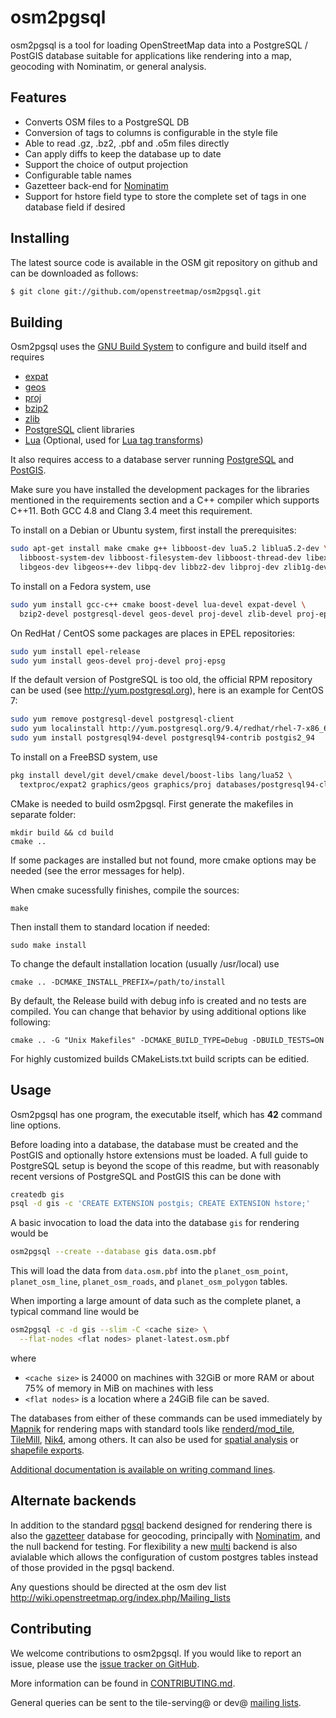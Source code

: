 # osm2pgsql #

osm2pgsql is a tool for loading OpenStreetMap data into a PostgreSQL / PostGIS
database suitable for applications like rendering into a map, geocoding with
Nominatim, or general analysis.

## Features ##

* Converts OSM files to a PostgreSQL DB
* Conversion of tags to columns is configurable in the style file
* Able to read .gz, .bz2, .pbf and .o5m files directly
* Can apply diffs to keep the database up to date
* Support the choice of output projection
* Configurable table names
* Gazetteer back-end for [Nominatim](http://wiki.openstreetmap.org/wiki/Nominatim)
* Support for hstore field type to store the complete set of tags in one database
  field if desired

## Installing ##

The latest source code is available in the OSM git repository on github
and can be downloaded as follows:

```sh
$ git clone git://github.com/openstreetmap/osm2pgsql.git
```

## Building ##

Osm2pgsql uses the [GNU Build System](http://www.gnu.org/software/automake/manual/html_node/GNU-Build-System.html)
to configure and build itself and requires 

* [expat](http://www.libexpat.org/)
* [geos](http://geos.osgeo.org/)
* [proj](http://proj.osgeo.org/)
* [bzip2](http://www.bzip.org/)
* [zlib](http://www.zlib.net/)
* [PostgreSQL](http://www.postgresql.org/) client libraries
* [Lua](http://www.lua.org/) (Optional, used for [Lua tag transforms](docs/lua.md))

It also requires access to a database server running
[PostgreSQL](http://www.postgresql.org/) and [PostGIS](http://www.postgis.net/).

Make sure you have installed the development packages for the libraries
mentioned in the requirements section and a C++ compiler which supports C++11.
Both GCC 4.8 and Clang 3.4 meet this requirement.

To install on a Debian or Ubuntu system, first install the prerequisites:

```sh
sudo apt-get install make cmake g++ libboost-dev lua5.2 liblua5.2-dev \
  libboost-system-dev libboost-filesystem-dev libboost-thread-dev libexpat1-dev \
  libgeos-dev libgeos++-dev libpq-dev libbz2-dev libproj-dev zlib1g-dev
```

To install on a Fedora system, use

```sh
sudo yum install gcc-c++ cmake boost-devel lua-devel expat-devel \
  bzip2-devel postgresql-devel geos-devel proj-devel zlib-devel proj-epsg
```

On RedHat / CentOS some packages are places in EPEL repositories:

```sh
sudo yum install epel-release
sudo yum install geos-devel proj-devel proj-epsg
```

If the default version of PostgreSQL is too old, the official RPM repository
can be used (see http://yum.postgresql.org), here is an example for CentOS 7:

```sh
sudo yum remove postgresql-devel postgresql-client
sudo yum localinstall http://yum.postgresql.org/9.4/redhat/rhel-7-x86_64/pgdg-centos94-9.4-2.noarch.rpm
sudo yum install postgresql94-devel postgresql94-contrib postgis2_94
```

To install on a FreeBSD system, use

```sh
pkg install devel/git devel/cmake devel/boost-libs lang/lua52 \
  textproc/expat2 graphics/geos graphics/proj databases/postgresql94-client
```

CMake is needed to build osm2pgsql. First generate the makefiles in separate folder:

    mkdir build && cd build
    cmake ..

If some packages are installed but not found, more cmake options may be needed
(see the error messages for help).

When cmake sucessfully finishes, compile the sources:

    make

Then install them to standard location if needed:

    sudo make install

To change the default installation location (usually /usr/local) use

    cmake .. -DCMAKE_INSTALL_PREFIX=/path/to/install

By default, the Release build with debug info is created and no tests are compiled.
You can change that behavior by using additional options like following:

    cmake .. -G "Unix Makefiles" -DCMAKE_BUILD_TYPE=Debug -DBUILD_TESTS=ON

For highly customized builds CMakeLists.txt build scripts can be editied.

## Usage ##

Osm2pgsql has one program, the executable itself, which has **42** command line
options.

Before loading into a database, the database must be created and the PostGIS
and optionally hstore extensions must be loaded. A full guide to PostgreSQL
setup is beyond the scope of this readme, but with reasonably recent versions
of PostgreSQL and PostGIS this can be done with

```sh
createdb gis
psql -d gis -c 'CREATE EXTENSION postgis; CREATE EXTENSION hstore;'
```

A basic invocation to load the data into the database ``gis`` for rendering would be

```sh
osm2pgsql --create --database gis data.osm.pbf
```

This will load the data from ``data.osm.pbf`` into the ``planet_osm_point``,
``planet_osm_line``, ``planet_osm_roads``, and ``planet_osm_polygon`` tables.

When importing a large amount of data such as the complete planet, a typical
command line would be

```sh
osm2pgsql -c -d gis --slim -C <cache size> \
  --flat-nodes <flat nodes> planet-latest.osm.pbf
```
where
* ``<cache size>`` is 24000 on machines with 32GiB or more RAM
  or about 75% of memory in MiB on machines with less
* ``<flat nodes>`` is a location where a 24GiB file can be saved.

The databases from either of these commands can be used immediately by
[Mapnik](http://mapnik.org/) for rendering maps with standard tools like
[renderd/mod_tile](https://github.com/openstreetmap/mod_tile),
[TileMill](https://www.mapbox.com/tilemill/), [Nik4](https://github.com/Zverik/Nik4),
among others. It can also be used for [spatial analysis](docs/analysis.md) or
[shapefile exports](docs/export.md).

[Additional documentation is available on writing command lines](docs/usage.md).

## Alternate backends ##

In addition to the standard [pgsql](docs/pgsql.md) backend designed for
rendering there is also the [gazetteer](docs/gazetteer.md) database for
geocoding, principally with [Nominatim](http://www.nominatim.org/), and the
null backend for testing. For flexibility a new [multi](docs/multi.md)
backend is also avialable which allows the configuration of custom
postgres tables instead of those provided in the pgsql backend.

Any questions should be directed at the osm dev list
http://wiki.openstreetmap.org/index.php/Mailing_lists

## Contributing ##

We welcome contributions to osm2pgsql. If you would like to report an issue,
please use the [issue tracker on GitHub](https://github.com/openstreetmap/osm2pgsql/issues).

More information can be found in [CONTRIBUTING.md](CONTRIBUTING.md).

General queries can be sent to the tile-serving@ or dev@
[mailing lists](http://wiki.openstreetmap.org/wiki/Mailing_lists).
